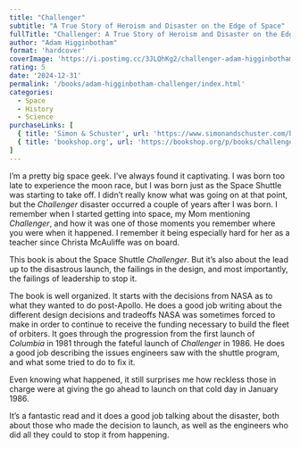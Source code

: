 ```yaml
---
title: "Challenger"
subtitle: "A True Story of Heroism and Disaster on the Edge of Space"
fullTitle: "Challenger: A True Story of Heroism and Disaster on the Edge of Space"
author: "Adam Higginbotham"
format: 'hardcover'
coverImage: 'https://i.postimg.cc/3JLQhKg2/challenger-adam-higginbotham.jpg'
rating: 5
date: '2024-12-31'
permalink: '/books/adam-higginbotham-challenger/index.html'
categories:
  - Space
  - History
  - Science
purchaseLinks: [
  { title: 'Simon & Schuster', url: 'https://www.simonandschuster.com/books/Challenger/Adam-Higginbotham/9781982176617' },
  { title: 'bookshop.org', url: 'https://bookshop.org/p/books/challenger-an-american-tragedy-adam-higginbotham/20712668?ean=9781982176617' }
]
---
```

I’m a pretty big space geek. I’ve always found it captivating. I was born too late to experience the moon race, but I was born just as the Space Shuttle was starting to take off. I didn’t really know what was going on at that point, but the *Challenger* disaster occurred a couple of years after I was born. I remember when I started getting into space, my Mom mentioning *Challenger*, and how it was one of those moments you remember where you were when it happened. I remember it being especially hard for her as a teacher since Christa McAuliffe was on board.

This book is about the Space Shuttle *Challenger*. But it’s also about the lead up to the disastrous launch, the failings in the design, and most importantly, the failings of leadership to stop it.

The book is well organized. It starts with the decisions from NASA as to what they wanted to do post-Apollo. He does a good job writing about the different design decisions and tradeoffs NASA was sometimes forced to make in order to continue to receive the funding necessary to build the fleet of orbiters. It goes through the progression from the first launch of *Columbia* in 1981 through the fateful launch of *Challenger* in 1986. He does a good job describing the issues engineers saw with the shuttle program, and what some tried to do to fix it.

Even knowing what happened, it still surprises me how reckless those in charge were at giving the go ahead to launch on that cold day in January 1986.

It’s a fantastic read and it does a good job talking about the disaster, both about those who made the decision to launch, as well as the engineers who did all they could to stop it from happening.
